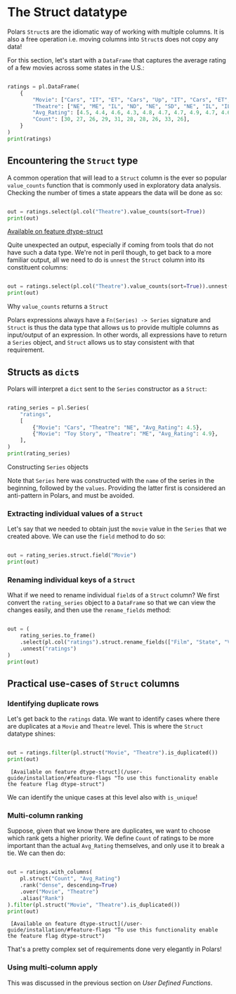 # The Struct datatype


Polars `Struct`s are the idiomatic way of working with multiple columns. It is also a free operation i.e. moving columns into `Struct`s does not copy any data!


For this section, let's start with a `DataFrame` that captures the average rating of a few movies across some states in the U.S.:





 

```python

ratings = pl.DataFrame(
    {
        "Movie": ["Cars", "IT", "ET", "Cars", "Up", "IT", "Cars", "ET", "Up", "ET"],
        "Theatre": ["NE", "ME", "IL", "ND", "NE", "SD", "NE", "IL", "IL", "SD"],
        "Avg_Rating": [4.5, 4.4, 4.6, 4.3, 4.8, 4.7, 4.7, 4.9, 4.7, 4.6],
        "Count": [30, 27, 26, 29, 31, 28, 28, 26, 33, 26],
    }
)
print(ratings)

```





 











## Encountering the `Struct` type


A common operation that will lead to a `Struct` column is the ever so popular `value_counts` function that is commonly used in exploratory data analysis. Checking the number of times a state appears the data will be done as so:





 

```python

out = ratings.select(pl.col("Theatre").value_counts(sort=True))
print(out)

```





   [Available on feature dtype-struct](/user-guide/installation/#feature-flags "To use this functionality enable the feature flag dtype-struct")











Quite unexpected an output, especially if coming from tools that do not have such a data type. We're not in peril though, to get back to a more familiar output, all we need to do is `unnest` the `Struct` column into its constituent columns:





 

```python

out = ratings.select(pl.col("Theatre").value_counts(sort=True)).unnest("Theatre")
print(out)

```





 












Why `value_counts` returns a `Struct`


Polars expressions always have a `Fn(Series) -> Series` signature and `Struct` is thus the data type that allows us to provide multiple columns as input/output of an expression. In other words, all expressions have to return a `Series` object, and `Struct` allows us to stay consistent with that requirement.



## Structs as `dict`s


Polars will interpret a `dict` sent to the `Series` constructor as a `Struct`:





 

```python

rating_series = pl.Series(
    "ratings",
    [
        {"Movie": "Cars", "Theatre": "NE", "Avg_Rating": 4.5},
        {"Movie": "Toy Story", "Theatre": "ME", "Avg_Rating": 4.9},
    ],
)
print(rating_series)

```





 












Constructing `Series` objects


Note that `Series` here was constructed with the `name` of the series in the beginning, followed by the `values`. Providing the latter first
is considered an anti-pattern in Polars, and must be avoided.



### Extracting individual values of a `Struct`


Let's say that we needed to obtain just the `movie` value in the `Series` that we created above. We can use the `field` method to do so:





 

```python

out = rating_series.struct.field("Movie")
print(out)

```





 











### Renaming individual keys of a `Struct`


What if we need to rename individual `field`s of a `Struct` column? We first convert the `rating_series` object to a `DataFrame` so that we can view the changes easily, and then use the `rename_fields` method:





 

```python

out = (
    rating_series.to_frame()
    .select(pl.col("ratings").struct.rename_fields(["Film", "State", "Value"]))
    .unnest("ratings")
)
print(out)

```





 











## Practical use-cases of `Struct` columns


### Identifying duplicate rows


Let's get back to the `ratings` data. We want to identify cases where there are duplicates at a `Movie` and `Theatre` level. This is where the `Struct` datatype shines:





   

```python

out = ratings.filter(pl.struct("Movie", "Theatre").is_duplicated())
print(out)

```





     [Available on feature dtype-struct](/user-guide/installation/#feature-flags "To use this functionality enable the feature flag dtype-struct")











We can identify the unique cases at this level also with `is_unique`!


### Multi-column ranking


Suppose, given that we know there are duplicates, we want to choose which rank gets a higher priority. We define `Count` of ratings to be more important than the actual `Avg_Rating` themselves, and only use it to break a tie. We can then do:





   

```python

out = ratings.with_columns(
    pl.struct("Count", "Avg_Rating")
    .rank("dense", descending=True)
    .over("Movie", "Theatre")
    .alias("Rank")
).filter(pl.struct("Movie", "Theatre").is_duplicated())
print(out)

```





     [Available on feature dtype-struct](/user-guide/installation/#feature-flags "To use this functionality enable the feature flag dtype-struct")











That's a pretty complex set of requirements done very elegantly in Polars!


### Using multi-column apply


This was discussed in the previous section on *User Defined Functions*.